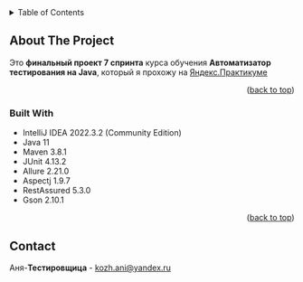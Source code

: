 
<!-- TABLE OF CONTENTS -->
<details>
  <summary>Table of Contents</summary>
  <ol>
    <li>
      <a href="#about-the-project">About The Project</a>
      <ul>
        <li><a href="#built-with">Built With</a></li>
      </ul>
    </li>
    <li><a href="#contact">Contact</a></li>
  </ol>
</details>

<!-- ABOUT THE PROJECT -->
## About The Project
Это **финальный проект 7 спринта** курса обучения **Автоматизатор тестирования на Java**, который я прохожу на [Яндекс.Практикуме](https://practicum.yandex.ru/)

<p align="right">(<a href="#readme-top">back to top</a>)</p>

### Built With

* IntelliJ IDEA 2022.3.2 (Community Edition)
* Java 11
* Maven 3.8.1
* JUnit 4.13.2
* Allure 2.21.0
* Aspectj 1.9.7
* RestAssured 5.3.0
* Gson 2.10.1

<p align="right">(<a href="#readme-top">back to top</a>)</p>

<!-- CONTACT -->
## Contact

Аня-**Тестировщица** - kozh.ani@yandex.ru
